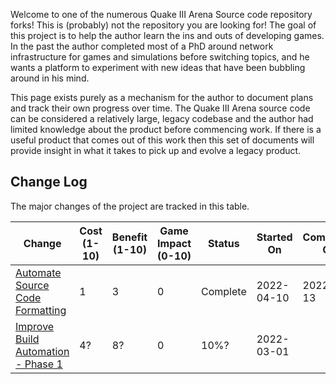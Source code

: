 Welcome to one of the numerous Quake III Arena Source code repository forks! This is (probably) not the repository you are looking for! The goal of this project is to help the author learn the ins and outs of developing games. In the past the author completed most of a PhD around network infrastructure for games and simulations before switching topics, and he wants a platform to experiment with new ideas that have been bubbling around in his mind.

This page exists purely as a mechanism for the author to document plans and track their own progress over time. The Quake III Arena source code can be considered a relatively large, legacy codebase and the author had limited knowledge about the product before commencing work. If there is a useful product that comes out of this work then this set of documents will provide insight in what it takes to pick up and evolve a legacy product.

## Change Log

The major changes of the project are tracked in this table.

| Change                                                                    | Cost (1-10) | Benefit (1-10) | Game Impact (0-10) | Status   | Started On | Completed On |
|---------------------------------------------------------------------------|-------------|----------------|--------------------|----------|------------|--------------|
| [Automate Source Code Formatting](automate_source_code_formatting.md)     | 1           | 3              | 0                  | Complete | 2022-04-10 | 2022-04-13   |
| [Improve Build Automation - Phase 1](improve_build_automation.md#phase_1) | 4?          | 8?             | 0                  | 10%?     | 2022-03-01 |              |
